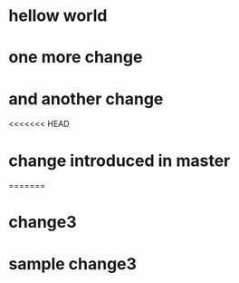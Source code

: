 # hellow world
# one more change
# and another change
<<<<<<< HEAD



# change introduced in master
=======
# change3
# sample change3
